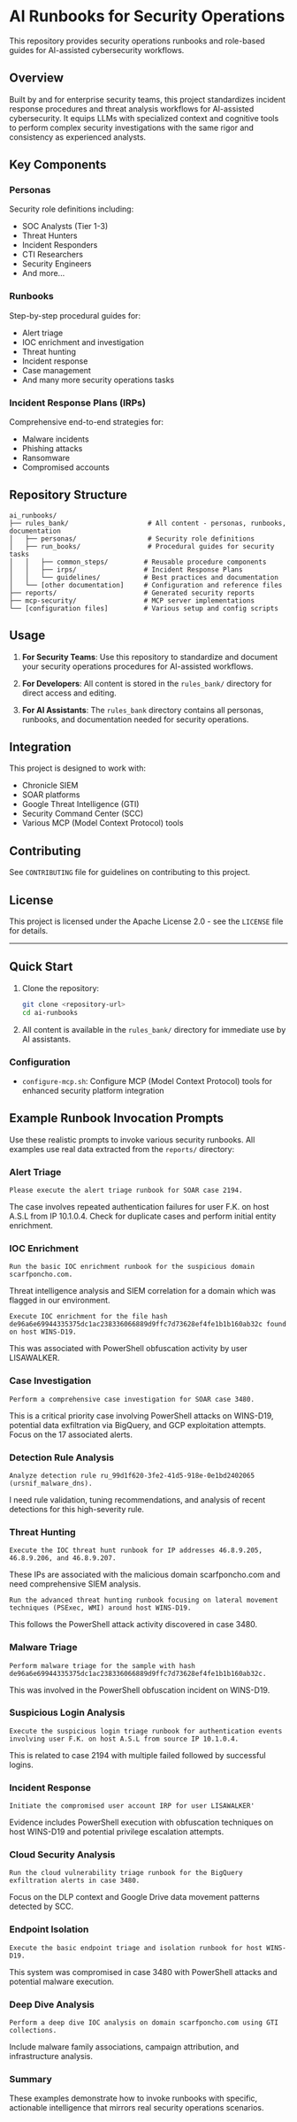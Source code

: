 # AI Runbooks for Security Operations

This repository provides security operations runbooks and role-based guides for AI-assisted cybersecurity workflows.

## Overview

Built by and for enterprise security teams, this project standardizes incident response procedures and threat analysis workflows for AI-assisted cybersecurity. It equips LLMs with specialized context and cognitive tools to perform complex security investigations with the same rigor and consistency as experienced analysts.

## Key Components

### Personas
Security role definitions including:
- SOC Analysts (Tier 1-3)
- Threat Hunters
- Incident Responders
- CTI Researchers
- Security Engineers
- And more...

### Runbooks
Step-by-step procedural guides for:
- Alert triage
- IOC enrichment and investigation
- Threat hunting
- Incident response
- Case management
- And many more security operations tasks

### Incident Response Plans (IRPs)
Comprehensive end-to-end strategies for:
- Malware incidents
- Phishing attacks
- Ransomware
- Compromised accounts

## Repository Structure

```
ai_runbooks/
├── rules_bank/                    # All content - personas, runbooks, documentation
│   ├── personas/                  # Security role definitions
│   ├── run_books/                 # Procedural guides for security tasks
│   │   ├── common_steps/         # Reusable procedure components
│   │   ├── irps/                 # Incident Response Plans
│   │   └── guidelines/           # Best practices and documentation
│   └── [other documentation]     # Configuration and reference files
├── reports/                      # Generated security reports
├── mcp-security/                 # MCP server implementations
└── [configuration files]         # Various setup and config scripts
```

## Usage

1. **For Security Teams**: Use this repository to standardize and document your security operations procedures for AI-assisted workflows.

2. **For Developers**: All content is stored in the `rules_bank/` directory for direct access and editing.

3. **For AI Assistants**: The `rules_bank` directory contains all personas, runbooks, and documentation needed for security operations.

## Integration

This project is designed to work with:
- Chronicle SIEM
- SOAR platforms
- Google Threat Intelligence (GTI)
- Security Command Center (SCC)
- Various MCP (Model Context Protocol) tools

## Contributing

See `CONTRIBUTING` file for guidelines on contributing to this project.

## License

This project is licensed under the Apache License 2.0 - see the `LICENSE` file for details.

---

## Quick Start

1. Clone the repository:
   ```bash
   git clone <repository-url>
   cd ai-runbooks
   ```

2. All content is available in the `rules_bank/` directory for immediate use by AI assistants.

### Configuration

- `configure-mcp.sh`: Configure MCP (Model Context Protocol) tools for enhanced security platform integration

## Example Runbook Invocation Prompts

Use these realistic prompts to invoke various security runbooks. All examples use real data extracted from the `reports/` directory:

### Alert Triage
```
Please execute the alert triage runbook for SOAR case 2194.
```
The case involves repeated authentication failures for user F.K. on host A.S.L from IP 10.1.0.4. Check for duplicate cases and perform initial entity enrichment.

### IOC Enrichment
```
Run the basic IOC enrichment runbook for the suspicious domain scarfponcho.com.
```
Threat intelligence analysis and SIEM correlation for a domain which was flagged in our environment.

```
Execute IOC enrichment for the file hash de96a6e69944335375dc1ac238336066889d9ffc7d73628ef4fe1b1b160ab32c found on host WINS-D19.
```
This was associated with PowerShell obfuscation activity by user LISAWALKER.

### Case Investigation
```
Perform a comprehensive case investigation for SOAR case 3480.
```
 This is a critical priority case involving PowerShell attacks on WINS-D19, potential data exfiltration via BigQuery, and GCP exploitation attempts. Focus on the 17 associated alerts.

### Detection Rule Analysis
```
Analyze detection rule ru_99d1f620-3fe2-41d5-918e-0e1bd2402065 (ursnif_malware_dns).
```
 I need rule validation, tuning recommendations, and analysis of recent detections for this high-severity rule.

### Threat Hunting
```
Execute the IOC threat hunt runbook for IP addresses 46.8.9.205, 46.8.9.206, and 46.8.9.207.
```
These IPs are associated with the malicious domain scarfponcho.com and need comprehensive SIEM analysis.

```
Run the advanced threat hunting runbook focusing on lateral movement techniques (PSExec, WMI) around host WINS-D19.
```
This follows the PowerShell attack activity discovered in case 3480.

### Malware Triage
```
Perform malware triage for the sample with hash de96a6e69944335375dc1ac238336066889d9ffc7d73628ef4fe1b1b160ab32c.
```
This was involved in the PowerShell obfuscation incident on WINS-D19.

### Suspicious Login Analysis
```
Execute the suspicious login triage runbook for authentication events involving user F.K. on host A.S.L from source IP 10.1.0.4.
```
This is related to case 2194 with multiple failed followed by successful logins.

### Incident Response
```
Initiate the compromised user account IRP for user LISAWALKER'
```
Evidence includes PowerShell execution with obfuscation techniques on host WINS-D19 and potential privilege escalation attempts.

### Cloud Security Analysis
```
Run the cloud vulnerability triage runbook for the BigQuery exfiltration alerts in case 3480.
```
Focus on the DLP context and Google Drive data movement patterns detected by SCC.


### Endpoint Isolation
```
Execute the basic endpoint triage and isolation runbook for host WINS-D19.
```
This system was compromised in case 3480 with PowerShell attacks and potential malware execution.

### Deep Dive Analysis
```
Perform a deep dive IOC analysis on domain scarfponcho.com using GTI collections.
```
Include malware family associations, campaign attribution, and infrastructure analysis.


### Summary
These examples demonstrate how to invoke runbooks with specific, actionable intelligence that mirrors real security operations scenarios.
